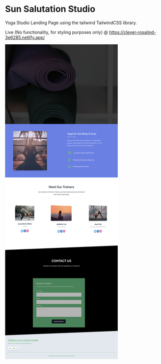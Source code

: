 # Sun Salutation Studio

Yoga Studio Landing Page using the tailwind TailwindCSS library.
 
Live (No functionality, for styling purposes only) @ https://clever-rosalind-3e6285.netlify.app/

<img src="https://github.com/grittygrady/yoga-page/blob/main/images/SunSalutations.jpg?raw=true" alt="yoga-landing-page"/>
